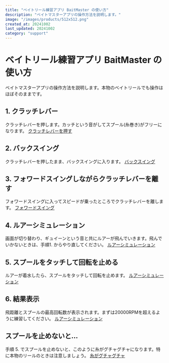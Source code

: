 ```yaml
---
title: "ベイトリール練習アプリ BaitMaster の使い方"
description: "ベイトマスターアプリの操作方法を説明します。"
image: "/images/products/512x512.png"
created_at: 20241002
last_updated: 20241002
category: "support"
---
```


# ベイトリール練習アプリ BaitMaster の使い方

ベイトマスターアプリの操作方法を説明します。本物のベイトリールでも操作はほぼそのままです。

## 1. クラッチレバー

クラッチレバーを押します。カッチという音がしてスプール(糸巻き)がフリーになります。
[クラッチレバーを押す](/images/supports/baitmaster/FIG1.jpg)

## 2. バックスイング

クラッチレバーを押したまま、バックスイングに入ります。
[バックスイング](/images/supports/baitmaster/FIG2.jpg)

## 3. フォワードスイングしながらクラッチレバーを離す

フォワードスイングに入ってスピードが乗ったところでクラッチレバーを離します。
[フォワードスイング](/images/supports/baitmaster/FIG3.jpg)

## 4. ルアーシミュレーション

画面が切り替わり、ギュイーンという音と共にルアーが飛んでいきます。飛んでいかないときは、手順1. からやり直してください。
[ルアーシミュレーション](/images/supports/baitmaster/FIG4.jpg)

## 5. スプールをタッチして回転を止める

ルアーが着水したら、スプールをタッチして回転を止めます。
[ルアーシミュレーション](/images/supports/baitmaster/FIG5.jpg)

## 6. 結果表示

飛距離とスプールの最高回転数が表示されます。まずは20000RPMを超えるように練習してください。
[ルアーシミュレーション](/images/supports/baitmaster/FIG6.jpg)

## スプールを止めないと…

手順 5. でスプールを止めないと、このように糸がグチャグチャになります。特に本物のリールのときは注意しましょう。
[糸がグチャグチャ](/images/supports/baitmaster/FIG6.jpg)
